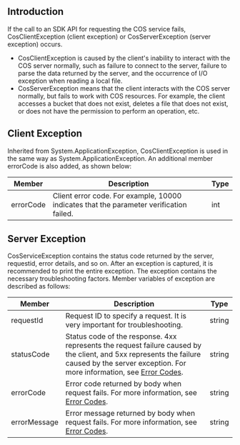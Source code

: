 ## Introduction

If the call to an SDK API for requesting the COS service fails, CosClientException (client exception) or CosServerException (server exception) occurs.
- CosClientException is caused by the client's inability to interact with the COS server normally, such as failure to connect to the server, failure to parse the data returned by the server, and the occurrence of I/O exception when reading a local file.
- CosServerException means that the client interacts with the COS server normally, but fails to work with COS resources. For example, the client accesses a bucket that does not exist, deletes a file that does not exist, or does not have the permission to perform an operation, etc.


## Client Exception

Inherited from System.ApplicationException, CosClientException is used in the same way as System.ApplicationException. An additional member errorCode is also added, as shown below:

| Member | Description | Type |
| ---- | ---- | ---- |
| errorCode | Client error code. For example, 10000 indicates that the parameter verification failed. | int |



## Server Exception

CosServiceException contains the status code returned by the server, requestid, error details, and so on. After an exception is captured, it is recommended to print the entire exception. The exception contains the necessary troubleshooting factors. Member variables of exception are described as follows:

| Member | Description | Type |
| ------------ | ---------------------------------------- | --------- |
| requestId | Request ID to specify a request. It is very important for troubleshooting. | string |
| statusCode | Status code of the response. 4xx represents the request failure caused by the client, and 5xx represents the failure caused by the server exception. For more information, see [Error Codes](https://intl.cloud.tencent.com/document/product/436/7730). | string |
| errorCode | Error code returned by body when request fails. For more information, see [Error Codes](https://intl.cloud.tencent.com/document/product/436/7730). | string |
| errorMessage | Error message returned by body when request fails. For more information, see [Error Codes](https://intl.cloud.tencent.com/document/product/436/7730). | string |


